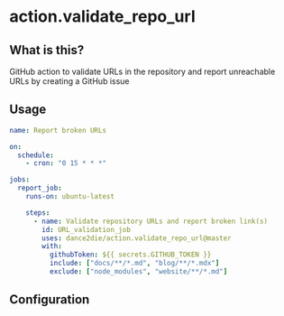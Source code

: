 # action.validate_repo_url

## What is this?

GitHub action to validate URLs in the repository and report unreachable URLs by creating a GitHub issue

## Usage

```yml
name: Report broken URLs

on:
  schedule:
    - cron: "0 15 * * *"

jobs:
  report_job:
    runs-on: ubuntu-latest

    steps:
      - name: Validate repository URLs and report broken link(s)
        id: URL_validation_job
        uses: dance2die/action.validate_repo_url@master
        with:
          githubToken: ${{ secrets.GITHUB_TOKEN }}
          include: ["docs/**/*.md", "blog/**/*.mdx"]
          exclude: ["node_modules", "website/**/*.md"]
```

## Configuration
